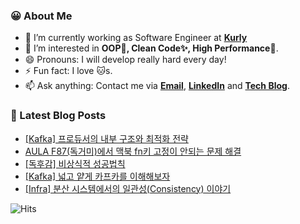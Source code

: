 ### 😀 About Me

- 🔭 I’m currently working as Software Engineer at **[Kurly](https://www.kurly.com/)**
- 🤔 I’m interested in **OOP💊, Clean Code✨, High Performance🚀**.
- 😄 Pronouns: I will develop really hard every day!
- ⚡ Fun fact: I love 🐱s.
- 📫 Ask anything: Contact me via **[Email](mailto:jinseong.dev@gmail.com)**, **[LinkedIn](https://www.linkedin.com/in/jinseong-hwang/)** and **[Tech Blog](https://jinseong-dev.tistory.com/)**.

### 📝 Latest Blog Posts

<!-- BLOG-POST-LIST:START -->
- [[Kafka] 프로듀서의 내부 구조와 최적화 전략](http://jinseong-dev.tistory.com/46)
- [AULA F87&lpar;독거미&rpar;에서 맥북 fn키 고정이 안되는 문제 해결](http://jinseong-dev.tistory.com/44)
- [[독후감] 비상식적 성공법칙](http://jinseong-dev.tistory.com/43)
- [[Kafka] 넓고 얕게 카프카를 이해해보자](http://jinseong-dev.tistory.com/42)
- [[Infra] 분산 시스템에서의 일관성&lpar;Consistency&rpar; 이야기](http://jinseong-dev.tistory.com/40)
<!-- BLOG-POST-LIST:END -->

![Hits](https://hits.seeyoufarm.com/api/count/incr/badge.svg?url=https%3A%2F%2Fgithub.com%2FJinseongHwang&count_bg=%2379C83D&title_bg=%23555555&icon=github.svg&icon_color=%23E7E7E7&title=hits&edge_flat=true)

<!--
- 🔭 I’m currently working on ...
- 🌱 I’m currently learning ...
- 👯 I’m looking to collaborate on ...
- 🤔 I’m looking for help with ...
- 💬 Ask me about ...
- 📫 How to reach me: ...
- 😄 Pronouns: ...
- ⚡ Fun fact: ...
-->
